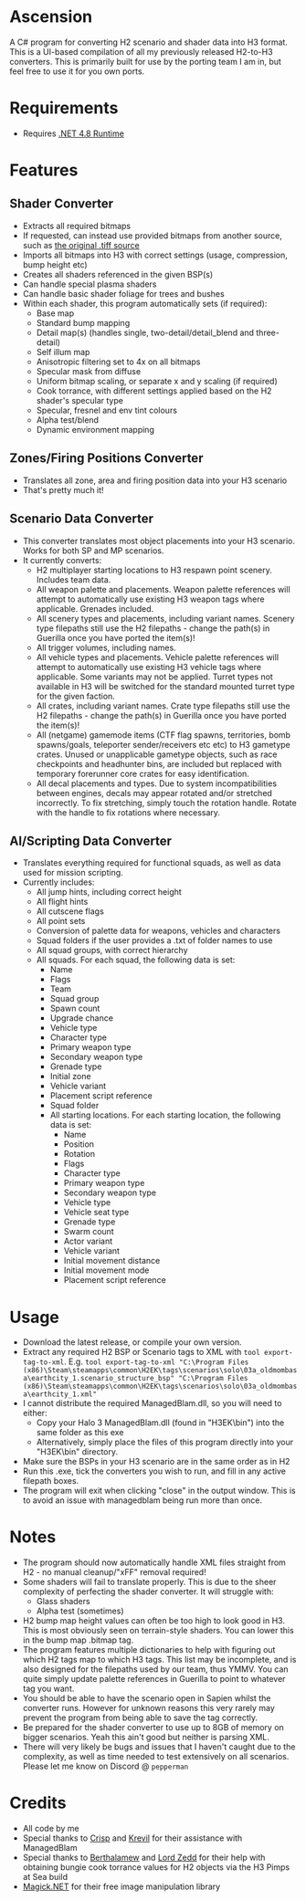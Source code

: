 # Ascension
A C# program for converting H2 scenario and shader data into H3 format. 
This is a UI-based compilation of all my previously released H2-to-H3 converters.
This is primarily built for use by the porting team I am in, but feel free to use it for you own ports.

# Requirements
* Requires [.NET 4.8 Runtime](https://dotnet.microsoft.com/en-us/download/dotnet-framework/net48)

# Features
## Shader Converter
* Extracts all required bitmaps
* If requested, can instead use provided bitmaps from another source, such as [the original .tiff source](http://vaporeon.io/hosted/halo/data/)
* Imports all bitmaps into H3 with correct settings (usage, compression, bump height etc)
* Creates all shaders referenced in the given BSP(s)
* Can handle special plasma shaders
* Can handle basic shader foliage for trees and bushes
* Within each shader, this program automatically sets (if required):
    * Base map
    * Standard bump mapping
    * Detail map(s) (handles single, two-detail/detail_blend and three-detail)
    * Self illum map
    * Anisotropic filtering set to 4x on all bitmaps
    * Specular mask from diffuse
    * Uniform bitmap scaling, or separate x and y scaling (if required)
    * Cook torrance, with different settings applied based on the H2 shader's specular type
    * Specular, fresnel and env tint colours
    * Alpha test/blend
    * Dynamic environment mapping

## Zones/Firing Positions Converter
* Translates all zone, area and firing position data into your H3 scenario
* That's pretty much it!

## Scenario Data Converter
* This converter translates most object placements into your H3 scenario. Works for both SP and MP scenarios.
* It currently converts:
    * H2 multiplayer starting locations to H3 respawn point scenery. Includes team data.
    * All weapon palette and placements. Weapon palette references will attempt to automatically use existing H3 weapon tags where applicable. Grenades included.
    * All scenery types and placements, including variant names. Scenery type filepaths still use the H2 filepaths - change the path(s) in Guerilla once you have ported the item(s)!
    * All trigger volumes, including names.
    * All vehicle types and placements. Vehicle palette references will attempt to automatically use existing H3 vehicle tags where applicable. Some variants may not be applied. Turret types not available in H3 will be switched for the standard mounted turret type for the given faction.
    * All crates, including variant names. Crate type filepaths still use the H2 filepaths - change the path(s) in Guerilla once you have ported the item(s)!
    * All (netgame) gamemode items (CTF flag spawns, territories, bomb spawns/goals, teleporter sender/receivers etc etc) to H3 gametype crates. Unused or unapplicable gametype objects, such as race checkpoints and headhunter bins, are included but replaced with temporary forerunner core crates for easy identification.
    * All decal placements and types. Due to system incompatibilities between engines, decals may appear rotated and/or stretched incorrectly. To fix stretching, simply touch the rotation handle. Rotate with the handle to fix rotations where necessary.

## AI/Scripting Data Converter
* Translates everything required for functional squads, as well as data used for mission scripting.
* Currently includes:
    * All jump hints, including correct height
    * All flight hints
    * All cutscene flags
    * All point sets
    * Conversion of palette data for weapons, vehicles and characters
    * Squad folders if the user provides a .txt of folder names to use
    * All squad groups, with correct hierarchy
    * All squads. For each squad, the following data is set:
        * Name
        * Flags
        * Team
        * Squad group
        * Spawn count
        * Upgrade chance
        * Vehicle type
        * Character type
        * Primary weapon type
        * Secondary weapon type
        * Grenade type
        * Initial zone
        * Vehicle variant
        * Placement script reference
        * Squad folder
        * All starting locations. For each starting location, the following data is set:
            * Name
            * Position
            * Rotation
            * Flags
            * Character type
            * Primary weapon type
            * Secondary weapon type
            * Vehicle type
            * Vehicle seat type
            * Grenade type
            * Swarm count
            * Actor variant
            * Vehicle variant
            * Initial movement distance
            * Initial movement mode
            * Placement script reference


# Usage
* Download the latest release, or compile your own version.
* Extract any required H2 BSP or Scenario tags to XML with `tool export-tag-to-xml`. E.g. `tool export-tag-to-xml "C:\Program Files (x86)\Steam\steamapps\common\H2EK\tags\scenarios\solo\03a_oldmombasa\earthcity_1.scenario_structure_bsp" "C:\Program Files (x86)\Steam\steamapps\common\H2EK\tags\scenarios\solo\03a_oldmombasa\earthcity_1.xml"`
* I cannot distribute the required ManagedBlam.dll, so you will need to either:
    * Copy your Halo 3 ManagedBlam.dll (found in "H3EK\bin") into the same folder as this exe
    * Alternatively, simply place the files of this program directly into your "H3EK\bin" directory.
* Make sure the BSPs in your H3 scenario are in the same order as in H2
* Run this .exe, tick the converters you wish to run, and fill in any active filepath boxes.
* The program will exit when clicking "close" in the output window. This is to avoid an issue with managedblam being run more than once.

# Notes
* The program should now automatically handle XML files straight from H2 - no manual cleanup/"xFF" removal required!
* Some shaders will fail to translate properly. This is due to the sheer complexity of perfecting the shader converter. It will struggle with:
    * Glass shaders
    * Alpha test (sometimes)
* H2 bump map height values can often be too high to look good in H3. This is most obviously seen on terrain-style shaders. You can lower this in the bump map .bitmap tag.
* The program features multiple dictionaries to help with figuring out which H2 tags map to which H3 tags. This list may be incomplete, and is also designed for the filepaths used by our team, thus YMMV. You can quite simply update palette references in Guerilla to point to whatever tag you want.
* You should be able to have the scenario open in Sapien whilst the converter runs. However for unknown reasons this very rarely may prevent the program from being able to save the tag correctly.
* Be prepared for the shader converter to use up to 8GB of memory on bigger scenarios. Yeah this ain't good but neither is parsing XML.
* There will very likely be bugs and issues that I haven't caught due to the complexity, as well as time needed to test extensively on all scenarios. Please let me know on Discord @ `pepperman`

# Credits
* All code by me
* Special thanks to [Crisp](https://github.com/ILoveAGoodCrisp) and [Krevil](https://github.com/Krevil) for their assistance with ManagedBlam
* Special thanks to [Berthalamew](https://github.com/berthalamew) and [Lord Zedd](https://github.com/Lord-Zedd) for their help with obtaining bungie cook torrance values for H2 objects via the H3 Pimps at Sea build
* [Magick.NET](https://github.com/dlemstra/Magick.NET) for their free image manipulation library
